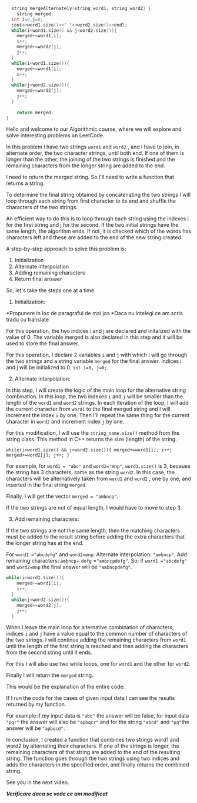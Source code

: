 ```cpp
  string mergeAlternately(string word1, string word2) {
    string merged;
  int i=0,j=0;
  cout<<word1.size()<<" "<<word2.size()<<endl;
  while(i<word1.size() && j<word2.size()){
    merged+=word1[i];
    i++;
    merged+=word2[j];
    j++;
  }
  while(i<word1.size()){
    merged+=word1[i];
    i++;
  }
  while(j<word2.size()){
    merged+=word2[j];
    j++;
  }  
    
    return merged;
}
```

Hello and welcome to our Algorithmic course, where we will explore and solve interesting problems on LeetCode.

In this problem I have two strings `word1` and `word2` , and I have to join, in alternate order, the two character strings, until both end.
If one of them is longer than the other, the joining of the two strings is finished and the remaining characters from the longer string are added to the end.

I need to return the merged string. So I'll need to write a function that returns a string.

To determine the final string obtained by concatenating the two strings I will loop through each string from first character to its end 
and shuffle the characters of the two strings. 

An efficient way to do this is to loop through each string using the indexes i for the first string and j for the second. 
If the two initial strings have the same length, the algorithm ends. If not, it is checked which of the words has characters 
left and these are added to the end of the new string created.

A step-by-step approach to solve this problem is:

1. Initialization
1. Alternate interpolation
1. Adding remaining characters
1. Return final answer

So, let's take the steps one at a time.
1. Initialization:

  *Propunere in loc de paragraful de mai jos
  *Daca nu intelegi ce am scris tradu cu translate

  For this operation, the two indices i and j are declared and initalized with the value of 0. The variable merged is also 
  declared in this step and it will be used to store the final answer.

  

  For this operation, I declare 2 variables `i` and `j`  with which I will go through the two strings and a string  variable 
  `merged` for the final answer. Indices i and j will be initialized to 0. 
  `int i=0, j=0;`.

2. Alternate interpolation:

  In this step, I will create the logic of the main loop for the alternative string combination.
  In this loop, the two indexes `i` and `j` will be smaller than the length of the `word1` and `word2` strings.
  In each iteration of the loop, I will add the current character from `word1` to the final merged string and I will increment the index `i` by one.
  Then I'll repeat the same thing for the current character in `word2` and increment index `j` by one.

For this modification, I will use the `string_name.size()` method from the string class. This method in C++ returns the size (length) of the string.

`while(i<word1.size() && j<word2.size()){
    merged+=word1[i];
    i++;
    merged+=word2[j];
    j++;
  }`

For example, for `word1 = "abc"` and `word2="mnp"`, `word1.size()` is 3, because the string has 3 characters, same as the string 
`word2`. In this case, the characters will be alternatively taken from `word1` and `word2` , one by one, and inserted in the final string `merged`. 

Finally, I will get the vector `merged = "ambncp"`.

If the two strings are not of equal length, I would have to move to step 3.

3. Add remaining characters:

If the two strings are not the same length, then the matching characters must be added to the result string before adding 
the extra characters that the longer string has at the end.

For `word1 ="abcdefg"` and `word2=mnp`:
Alternate interpolation: `"ambncp"`.
Add remaining characters: `ambncp`+ `defg` =`"ambncpdefg"`.
So: if `word1 ="abcdefg"` and `word2=mnp` the final answer will be `"ambncpdefg"`.

```cpp
while(i<word1.size()){
    merged+=word1[i];
    i++;
  }
  while(j<word2.size()){
    merged+=word2[j];
    j++;
  }  
```



When I leave the main loop for alternative combination of characters, indices `i` and `j` have a value equal to the common 
number of characters of the two strings. I will continue adding the remaining characters from `word1` until the length of 
the first string is reached and then adding the characters from the second string until it ends.

For this I will also use two while loops, one for `word1` and the other for `word2`.

Finally I will return the `merged` string.

This would be the explanation of the entire code.

If I run the code for the cases of given input data I can see the results returned by my function.

For example if my input data is `"abc"` the answer will be false, for input data `"pqr"` the answer will also be `"apbqcr"` and for 
the string `"abcd"` and `"pq"`the answer will be `"apbqcd"`.

In conclusion, I created a function that combines two strings word1 and word2 by alternating their characters. If one of the 
strings is longer, the remaining characters of that string are added to the end of the resulting string. The function goes through 
the two strings using two indices and adds the characters in the specified order, and finally returns the combined string.

See you in the next video.

**_Verificare daca se vede ce am modificat_**